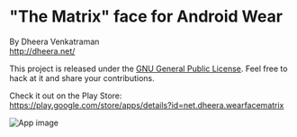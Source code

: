 "The Matrix" face for Android Wear
========================================

By Dheera Venkatraman  
http://dheera.net/  
  
This project is released under the [GNU General Public License](http://www.gnu.org/copyleft/gpl.html). Feel free to hack at it and share your contributions.  
   
Check it out on the Play Store:  
https://play.google.com/store/apps/details?id=net.dheera.wearfacematrix  

![App image](https://raw.githubusercontent.com/dheera/android-wearface-matrix/master/art/watch.png)
